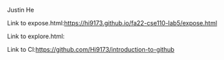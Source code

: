 Justin He

Link to expose.html:https://hi9173.github.io/fa22-cse110-lab5/expose.html

Link to explore.html:

Link to CI:https://github.com/Hi9173/introduction-to-github